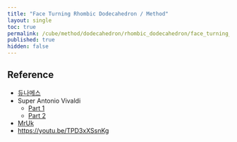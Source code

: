 ```yaml
---
title: "Face Turning Rhombic Dodecahedron / Method"
layout: single
toc: true
permalink: /cube/method/dodecahedron/rhombic_dodecahedron/face_turning_rhombic_dodecahedron/method
published: true
hidden: false
---
```


<head>
  <base target="_blank">
</head>



## Reference

- [듀나메스](https://youtu.be/jexonAM9sc8)
- Super Antonio Vivaldi
  - [Part 1](https://youtu.be/S9xfEieaHws)
  - [Part 2](https://youtu.be/YDT_9qwgbhE)
- [MrUk](https://youtu.be/oGhBQGL0XZc)
- <https://youtu.be/TPD3xXSsnKg>
